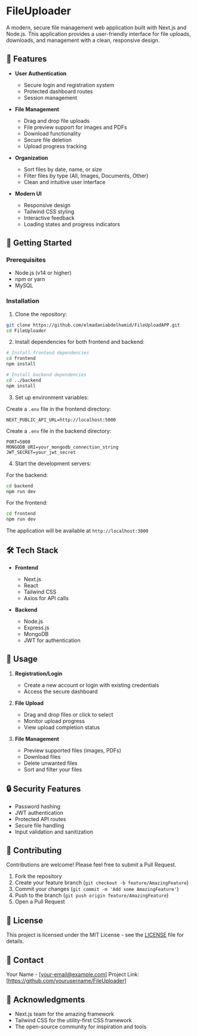 # FileUploader

A modern, secure file management web application built with Next.js and Node.js. This application provides a user-friendly interface for file uploads, downloads, and management with a clean, responsive design.

## 🌟 Features

- **User Authentication**
  - Secure login and registration system
  - Protected dashboard routes
  - Session management

- **File Management**
  - Drag and drop file uploads
  - File preview support for images and PDFs
  - Download functionality
  - Secure file deletion
  - Upload progress tracking

- **Organization**
  - Sort files by date, name, or size
  - Filter files by type (All, Images, Documents, Other)
  - Clean and intuitive user interface

- **Modern UI**
  - Responsive design
  - Tailwind CSS styling
  - Interactive feedback
  - Loading states and progress indicators

## 🚀 Getting Started

### Prerequisites

- Node.js (v14 or higher)
- npm or yarn
- MySQL

### Installation

1. Clone the repository:
```bash
git clone https://github.com/elmadaniabdelhamid/FileUploadAPP.git
cd FileUploader
```

2. Install dependencies for both frontend and backend:
```bash
# Install frontend dependencies
cd frontend
npm install

# Install backend dependencies
cd ../backend
npm install
```

3. Set up environment variables:

Create a `.env` file in the frontend directory:
```env
NEXT_PUBLIC_API_URL=http://localhost:5000
```

Create a `.env` file in the backend directory:
```env
PORT=5000
MONGODB_URI=your_mongodb_connection_string
JWT_SECRET=your_jwt_secret
```

4. Start the development servers:

For the backend:
```bash
cd backend
npm run dev
```

For the frontend:
```bash
cd frontend
npm run dev
```

The application will be available at `http://localhost:3000`

## 🛠️ Tech Stack

- **Frontend**
  - Next.js
  - React
  - Tailwind CSS
  - Axios for API calls

- **Backend**
  - Node.js
  - Express.js
  - MongoDB
  - JWT for authentication

## 📱 Usage

1. **Registration/Login**
   - Create a new account or login with existing credentials
   - Access the secure dashboard

2. **File Upload**
   - Drag and drop files or click to select
   - Monitor upload progress
   - View upload completion status

3. **File Management**
   - Preview supported files (images, PDFs)
   - Download files
   - Delete unwanted files
   - Sort and filter your files

## 🔒 Security Features

- Password hashing
- JWT authentication
- Protected API routes
- Secure file handling
- Input validation and sanitization

## 🤝 Contributing

Contributions are welcome! Please feel free to submit a Pull Request.

1. Fork the repository
2. Create your feature branch (`git checkout -b feature/AmazingFeature`)
3. Commit your changes (`git commit -m 'Add some AmazingFeature'`)
4. Push to the branch (`git push origin feature/AmazingFeature`)
5. Open a Pull Request

## 📝 License

This project is licensed under the MIT License - see the [LICENSE](LICENSE) file for details.

## 📧 Contact

Your Name - [your-email@example.com]
Project Link: [https://github.com/yourusername/FileUploader]

## 🙏 Acknowledgments

- Next.js team for the amazing framework
- Tailwind CSS for the utility-first CSS framework
- The open-source community for inspiration and tools 
